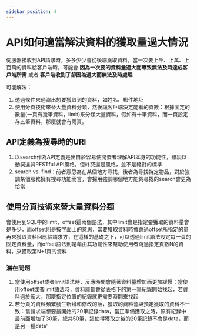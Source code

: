 ```yaml
---
sidebar_position: 4
---
```


# API如何適當解決資料的獲取量過大情況

伺服器接收到API請求時，多多少少會從後端獲取資料，當一次要上千、上萬、上百萬的資料給客戶端時，可能會 **因為一次要的資料量過大而導致無法及時達成客戶端所需** 或者 **客戶端收到了卻因為過大而無法及時處理**


可能解法：
1. 透過條件來過濾出想要獲取到的資料，如姓名、郵件地址
2. 使用分頁技術來替大量資料分類，然後讓客戶端決定能看的頁數：根據固定的數量(一頁有幾筆資料，limit)來分類大量資料，假如有十筆資料，而一頁設定存五筆資料，那麼就會有兩頁。

## API定義為搜尋時的URI
1. 以search作為API定義是出自於容易使開發者理解API本身的功能性，雖說以動詞違背RESTful API風格，但終究還是風格，並不是絕對的標準
2. search vs. find：前者意思為在某個地方尋找，後者為尋找特定物品，對於強調某個服務擁有搜尋功能而言，會採用強調哪個地方能夠尋找的search會更為恰當

## 使用分頁技術來替大量資料分類
會使用到SQL中的limit、offset這兩個語法，其中limit會是指定要獲取的資料量會是多少，而offset則是按字面上的意思，當要獲取資料時會跳過offset所指定的量再來獲取資料回應給請求方，在這樣的基礎之下，可以透過limit語法設定每一頁的固定資料量，而offset語法則是藉由其功能性來幫助使用者跳過指定頁數N的資料，來獲取第N+1頁的資料


### 潛在問題
1. 當使用offset或者limit語法時，反應時間會隨著資料量增加而更加緩慢：當使用offset或者limit語法時，資料庫都會從表格下的第一筆紀錄開始找起，若資料過於龐大，那麼指定位置的紀錄就更需要時間來找起
2. 若分頁的資料頻繁發生新增和修改的話，獲取的資料會與預定獲取的資料不一致：當請求端想要最開始的20筆記錄data，當正準備獲取之時，原有紀錄中最前面增加了30筆，總共50筆，這使得獲取之後的20筆記錄不會是data，而是另一種data'



